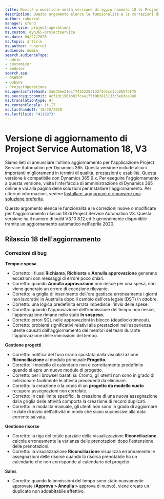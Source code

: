 ```yaml
---
title: Novità o modifiche nella versione di aggiornamento 18 di Project Service Automation V3
description: Questo argomento elenca le funzionalità e le correzioni disponibili nella versione di aggiornamento 18 di Project Service Automation V3.
author: ruhercul
manager: kfend
ms.service: project-operations
ms.custom: dyn365-projectservice
ms.date: 04/27/2020
ms.topic: article
ms.author: ruhercul
audience: Admin
search.audienceType:
- admin
- customizer
- enduser
search.app:
- D365CE
- D365PS
- ProjectOperations
ms.openlocfilehash: 3a6d3ee21ecf742b2253132f3d3cc1cb2b57af75
ms.sourcegitcommit: 4cf1dc1561b92fca4175f0b3813133c5e63ce8e6
ms.translationtype: HT
ms.contentlocale: it-IT
ms.lasthandoff: 10/28/2020
ms.locfileid: "4119873"
---
```

# <a name="project-service-automation-update-release-18-v3"></a>Versione di aggiornamento di Project Service Automation 18, V3

Siamo lieti di annunciare l'ultimo aggiornamento per l'applicazione Project Service Automation per Dynamics 365. Questa versione include alcuni importanti miglioramenti in termini di qualità, prestazioni e usabilità. Questa versione è compatibile con Dynamics 365 9.x. Per eseguire l'aggiornamento a questa versione, visita l'interfaccia di amministrazione di Dynamics 365 online e vai alla pagina delle soluzioni per installare l'aggiornamento. Per ulteriori informazioni, vedere [Installare, aggiornare o rimuovere una soluzione preferita](https://docs.microsoft.com/power-platform/admin/install-remove-preferred-solution).

Questo argomento elenca le funzionalità e le correzioni nuove o modificate per l'aggiornamento rilascio 18 di Project Service Automation V3. Questa versione ha il numero di build V3.10.8.12 ed è generalmente disponibile tramite un aggiornamento automatico nell'aprile 2020.

## <a name="update-release-18"></a>Rilascio 18 dell'aggiornamento

### <a name="bug-fixes"></a>Correzioni di bug

**Tempo e spesa**

- Corretto: i flussi **Richiama**, **Richiesta** e **Annulla approvazione** generano eccezioni con messaggi di errore poco chiari.
- Corretto: quando **Annulla approvazione** non riesce per una spesa, non viene generato un errore di eccezione rilevante.
- Corretto: la griglia di inserimento dell'ora gestisce erroneamente i giorni non lavorativi in Australia dopo il cambio dell'ora legale (DST) in ottobre.
- Corretto: una logica predefinita errata impedisce l'invio delle spese.
- Corretto: quando l'approvazione dell'immissione del tempo non riesce, l'approvazione rimane nello stato **In sospeso**.
- Corretto: errori SQL nelle approvazioni in blocco (deadlock/timeout).
- Corretto: problemi significativi relativi alle prestazioni nell'esperienza utente causati dall'aggiornamento dei membri del team durante l'approvazione delle immissioni del tempo.

**Gestione progetti**

- Corretto: notifica del fuso orario spostata dalla visualizzazione **Riconciliazione** al modulo principale **Progetto**.
- Corretto: il modello di calendario non è correttamente predefinito quando si apre un nuovo modulo di progetto.
- Corretto: per i browser basati su Cromo, gli utenti non sono in grado di selezionare facilmente le attività precedenti da eliminare.
- Corretto: la creazione o la copia di un **progetto da modello vuoto** recupera assegnazioni non correlate.
- Corretto: in casi limite specifici, la creazione di una nuova assegnazione dalla griglia delle attività comporta la creazione di record duplicati.
- Corretto: in modalità manuale, gli utenti non sono in grado di aggiornare le date di inizio dell'attività in modo che siano successive alla data corrente salvata.

**Gestione risorse**

- Corretto: la riga del totale parziale della visualizzazione **Riconciliazione** calcola erroneamente la varianza delle prenotazioni dopo l'estensione delle prenotazioni.
- Corretto: la visualizzazione **Riconciliazione** visualizza erroneamente le assegnazioni delle risorse quando la risorsa prenotabile ha un calendario che non corrisponde al calendario del progetto.

**Sales**

- Corretto: quando le immissioni del tempo sono state nuovamente approvate (**Approva > Annulla >** approva di nuovo), viene creato un duplicato non addebitabile effettivo.
